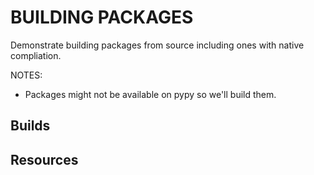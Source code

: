 # BUILDING PACKAGES

Demonstrate building packages from source including ones with native compliation.  

NOTES:

* Packages might not be available on pypy so we'll build them.  

## Builds

## Resources

